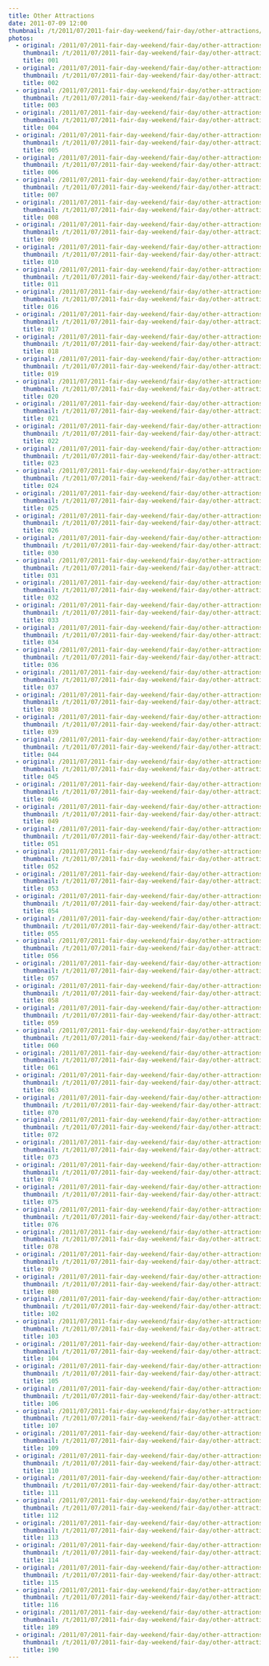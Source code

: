```yaml
---
title: Other Attractions
date: 2011-07-09 12:00
thumbnail: /t/2011/07/2011-fair-day-weekend/fair-day/other-attractions/001.jpg
photos:
  - original: /2011/07/2011-fair-day-weekend/fair-day/other-attractions/001.jpg
    thumbnail: /t/2011/07/2011-fair-day-weekend/fair-day/other-attractions/001.jpg
    title: 001
  - original: /2011/07/2011-fair-day-weekend/fair-day/other-attractions/002.jpg
    thumbnail: /t/2011/07/2011-fair-day-weekend/fair-day/other-attractions/002.jpg
    title: 002
  - original: /2011/07/2011-fair-day-weekend/fair-day/other-attractions/003.jpg
    thumbnail: /t/2011/07/2011-fair-day-weekend/fair-day/other-attractions/003.jpg
    title: 003
  - original: /2011/07/2011-fair-day-weekend/fair-day/other-attractions/004.jpg
    thumbnail: /t/2011/07/2011-fair-day-weekend/fair-day/other-attractions/004.jpg
    title: 004
  - original: /2011/07/2011-fair-day-weekend/fair-day/other-attractions/005.jpg
    thumbnail: /t/2011/07/2011-fair-day-weekend/fair-day/other-attractions/005.jpg
    title: 005
  - original: /2011/07/2011-fair-day-weekend/fair-day/other-attractions/006.jpg
    thumbnail: /t/2011/07/2011-fair-day-weekend/fair-day/other-attractions/006.jpg
    title: 006
  - original: /2011/07/2011-fair-day-weekend/fair-day/other-attractions/007.jpg
    thumbnail: /t/2011/07/2011-fair-day-weekend/fair-day/other-attractions/007.jpg
    title: 007
  - original: /2011/07/2011-fair-day-weekend/fair-day/other-attractions/008.jpg
    thumbnail: /t/2011/07/2011-fair-day-weekend/fair-day/other-attractions/008.jpg
    title: 008
  - original: /2011/07/2011-fair-day-weekend/fair-day/other-attractions/009.jpg
    thumbnail: /t/2011/07/2011-fair-day-weekend/fair-day/other-attractions/009.jpg
    title: 009
  - original: /2011/07/2011-fair-day-weekend/fair-day/other-attractions/010.jpg
    thumbnail: /t/2011/07/2011-fair-day-weekend/fair-day/other-attractions/010.jpg
    title: 010
  - original: /2011/07/2011-fair-day-weekend/fair-day/other-attractions/011.jpg
    thumbnail: /t/2011/07/2011-fair-day-weekend/fair-day/other-attractions/011.jpg
    title: 011
  - original: /2011/07/2011-fair-day-weekend/fair-day/other-attractions/016.jpg
    thumbnail: /t/2011/07/2011-fair-day-weekend/fair-day/other-attractions/016.jpg
    title: 016
  - original: /2011/07/2011-fair-day-weekend/fair-day/other-attractions/017.jpg
    thumbnail: /t/2011/07/2011-fair-day-weekend/fair-day/other-attractions/017.jpg
    title: 017
  - original: /2011/07/2011-fair-day-weekend/fair-day/other-attractions/018.jpg
    thumbnail: /t/2011/07/2011-fair-day-weekend/fair-day/other-attractions/018.jpg
    title: 018
  - original: /2011/07/2011-fair-day-weekend/fair-day/other-attractions/019.jpg
    thumbnail: /t/2011/07/2011-fair-day-weekend/fair-day/other-attractions/019.jpg
    title: 019
  - original: /2011/07/2011-fair-day-weekend/fair-day/other-attractions/020.jpg
    thumbnail: /t/2011/07/2011-fair-day-weekend/fair-day/other-attractions/020.jpg
    title: 020
  - original: /2011/07/2011-fair-day-weekend/fair-day/other-attractions/021.jpg
    thumbnail: /t/2011/07/2011-fair-day-weekend/fair-day/other-attractions/021.jpg
    title: 021
  - original: /2011/07/2011-fair-day-weekend/fair-day/other-attractions/022.jpg
    thumbnail: /t/2011/07/2011-fair-day-weekend/fair-day/other-attractions/022.jpg
    title: 022
  - original: /2011/07/2011-fair-day-weekend/fair-day/other-attractions/023.jpg
    thumbnail: /t/2011/07/2011-fair-day-weekend/fair-day/other-attractions/023.jpg
    title: 023
  - original: /2011/07/2011-fair-day-weekend/fair-day/other-attractions/024.jpg
    thumbnail: /t/2011/07/2011-fair-day-weekend/fair-day/other-attractions/024.jpg
    title: 024
  - original: /2011/07/2011-fair-day-weekend/fair-day/other-attractions/025.jpg
    thumbnail: /t/2011/07/2011-fair-day-weekend/fair-day/other-attractions/025.jpg
    title: 025
  - original: /2011/07/2011-fair-day-weekend/fair-day/other-attractions/026.jpg
    thumbnail: /t/2011/07/2011-fair-day-weekend/fair-day/other-attractions/026.jpg
    title: 026
  - original: /2011/07/2011-fair-day-weekend/fair-day/other-attractions/030.jpg
    thumbnail: /t/2011/07/2011-fair-day-weekend/fair-day/other-attractions/030.jpg
    title: 030
  - original: /2011/07/2011-fair-day-weekend/fair-day/other-attractions/031.jpg
    thumbnail: /t/2011/07/2011-fair-day-weekend/fair-day/other-attractions/031.jpg
    title: 031
  - original: /2011/07/2011-fair-day-weekend/fair-day/other-attractions/032.jpg
    thumbnail: /t/2011/07/2011-fair-day-weekend/fair-day/other-attractions/032.jpg
    title: 032
  - original: /2011/07/2011-fair-day-weekend/fair-day/other-attractions/033.jpg
    thumbnail: /t/2011/07/2011-fair-day-weekend/fair-day/other-attractions/033.jpg
    title: 033
  - original: /2011/07/2011-fair-day-weekend/fair-day/other-attractions/034.jpg
    thumbnail: /t/2011/07/2011-fair-day-weekend/fair-day/other-attractions/034.jpg
    title: 034
  - original: /2011/07/2011-fair-day-weekend/fair-day/other-attractions/036.jpg
    thumbnail: /t/2011/07/2011-fair-day-weekend/fair-day/other-attractions/036.jpg
    title: 036
  - original: /2011/07/2011-fair-day-weekend/fair-day/other-attractions/037.jpg
    thumbnail: /t/2011/07/2011-fair-day-weekend/fair-day/other-attractions/037.jpg
    title: 037
  - original: /2011/07/2011-fair-day-weekend/fair-day/other-attractions/038.jpg
    thumbnail: /t/2011/07/2011-fair-day-weekend/fair-day/other-attractions/038.jpg
    title: 038
  - original: /2011/07/2011-fair-day-weekend/fair-day/other-attractions/039.jpg
    thumbnail: /t/2011/07/2011-fair-day-weekend/fair-day/other-attractions/039.jpg
    title: 039
  - original: /2011/07/2011-fair-day-weekend/fair-day/other-attractions/044.jpg
    thumbnail: /t/2011/07/2011-fair-day-weekend/fair-day/other-attractions/044.jpg
    title: 044
  - original: /2011/07/2011-fair-day-weekend/fair-day/other-attractions/045.jpg
    thumbnail: /t/2011/07/2011-fair-day-weekend/fair-day/other-attractions/045.jpg
    title: 045
  - original: /2011/07/2011-fair-day-weekend/fair-day/other-attractions/046.jpg
    thumbnail: /t/2011/07/2011-fair-day-weekend/fair-day/other-attractions/046.jpg
    title: 046
  - original: /2011/07/2011-fair-day-weekend/fair-day/other-attractions/049.jpg
    thumbnail: /t/2011/07/2011-fair-day-weekend/fair-day/other-attractions/049.jpg
    title: 049
  - original: /2011/07/2011-fair-day-weekend/fair-day/other-attractions/051.jpg
    thumbnail: /t/2011/07/2011-fair-day-weekend/fair-day/other-attractions/051.jpg
    title: 051
  - original: /2011/07/2011-fair-day-weekend/fair-day/other-attractions/052.jpg
    thumbnail: /t/2011/07/2011-fair-day-weekend/fair-day/other-attractions/052.jpg
    title: 052
  - original: /2011/07/2011-fair-day-weekend/fair-day/other-attractions/053.jpg
    thumbnail: /t/2011/07/2011-fair-day-weekend/fair-day/other-attractions/053.jpg
    title: 053
  - original: /2011/07/2011-fair-day-weekend/fair-day/other-attractions/054.jpg
    thumbnail: /t/2011/07/2011-fair-day-weekend/fair-day/other-attractions/054.jpg
    title: 054
  - original: /2011/07/2011-fair-day-weekend/fair-day/other-attractions/055.jpg
    thumbnail: /t/2011/07/2011-fair-day-weekend/fair-day/other-attractions/055.jpg
    title: 055
  - original: /2011/07/2011-fair-day-weekend/fair-day/other-attractions/056.jpg
    thumbnail: /t/2011/07/2011-fair-day-weekend/fair-day/other-attractions/056.jpg
    title: 056
  - original: /2011/07/2011-fair-day-weekend/fair-day/other-attractions/057.jpg
    thumbnail: /t/2011/07/2011-fair-day-weekend/fair-day/other-attractions/057.jpg
    title: 057
  - original: /2011/07/2011-fair-day-weekend/fair-day/other-attractions/058.jpg
    thumbnail: /t/2011/07/2011-fair-day-weekend/fair-day/other-attractions/058.jpg
    title: 058
  - original: /2011/07/2011-fair-day-weekend/fair-day/other-attractions/059.jpg
    thumbnail: /t/2011/07/2011-fair-day-weekend/fair-day/other-attractions/059.jpg
    title: 059
  - original: /2011/07/2011-fair-day-weekend/fair-day/other-attractions/060.jpg
    thumbnail: /t/2011/07/2011-fair-day-weekend/fair-day/other-attractions/060.jpg
    title: 060
  - original: /2011/07/2011-fair-day-weekend/fair-day/other-attractions/061.jpg
    thumbnail: /t/2011/07/2011-fair-day-weekend/fair-day/other-attractions/061.jpg
    title: 061
  - original: /2011/07/2011-fair-day-weekend/fair-day/other-attractions/063.jpg
    thumbnail: /t/2011/07/2011-fair-day-weekend/fair-day/other-attractions/063.jpg
    title: 063
  - original: /2011/07/2011-fair-day-weekend/fair-day/other-attractions/070.jpg
    thumbnail: /t/2011/07/2011-fair-day-weekend/fair-day/other-attractions/070.jpg
    title: 070
  - original: /2011/07/2011-fair-day-weekend/fair-day/other-attractions/072.jpg
    thumbnail: /t/2011/07/2011-fair-day-weekend/fair-day/other-attractions/072.jpg
    title: 072
  - original: /2011/07/2011-fair-day-weekend/fair-day/other-attractions/073.jpg
    thumbnail: /t/2011/07/2011-fair-day-weekend/fair-day/other-attractions/073.jpg
    title: 073
  - original: /2011/07/2011-fair-day-weekend/fair-day/other-attractions/074.jpg
    thumbnail: /t/2011/07/2011-fair-day-weekend/fair-day/other-attractions/074.jpg
    title: 074
  - original: /2011/07/2011-fair-day-weekend/fair-day/other-attractions/075.jpg
    thumbnail: /t/2011/07/2011-fair-day-weekend/fair-day/other-attractions/075.jpg
    title: 075
  - original: /2011/07/2011-fair-day-weekend/fair-day/other-attractions/076.jpg
    thumbnail: /t/2011/07/2011-fair-day-weekend/fair-day/other-attractions/076.jpg
    title: 076
  - original: /2011/07/2011-fair-day-weekend/fair-day/other-attractions/078.jpg
    thumbnail: /t/2011/07/2011-fair-day-weekend/fair-day/other-attractions/078.jpg
    title: 078
  - original: /2011/07/2011-fair-day-weekend/fair-day/other-attractions/079.jpg
    thumbnail: /t/2011/07/2011-fair-day-weekend/fair-day/other-attractions/079.jpg
    title: 079
  - original: /2011/07/2011-fair-day-weekend/fair-day/other-attractions/080.jpg
    thumbnail: /t/2011/07/2011-fair-day-weekend/fair-day/other-attractions/080.jpg
    title: 080
  - original: /2011/07/2011-fair-day-weekend/fair-day/other-attractions/102.jpg
    thumbnail: /t/2011/07/2011-fair-day-weekend/fair-day/other-attractions/102.jpg
    title: 102
  - original: /2011/07/2011-fair-day-weekend/fair-day/other-attractions/103.jpg
    thumbnail: /t/2011/07/2011-fair-day-weekend/fair-day/other-attractions/103.jpg
    title: 103
  - original: /2011/07/2011-fair-day-weekend/fair-day/other-attractions/104.jpg
    thumbnail: /t/2011/07/2011-fair-day-weekend/fair-day/other-attractions/104.jpg
    title: 104
  - original: /2011/07/2011-fair-day-weekend/fair-day/other-attractions/105.jpg
    thumbnail: /t/2011/07/2011-fair-day-weekend/fair-day/other-attractions/105.jpg
    title: 105
  - original: /2011/07/2011-fair-day-weekend/fair-day/other-attractions/106.jpg
    thumbnail: /t/2011/07/2011-fair-day-weekend/fair-day/other-attractions/106.jpg
    title: 106
  - original: /2011/07/2011-fair-day-weekend/fair-day/other-attractions/107.jpg
    thumbnail: /t/2011/07/2011-fair-day-weekend/fair-day/other-attractions/107.jpg
    title: 107
  - original: /2011/07/2011-fair-day-weekend/fair-day/other-attractions/109.jpg
    thumbnail: /t/2011/07/2011-fair-day-weekend/fair-day/other-attractions/109.jpg
    title: 109
  - original: /2011/07/2011-fair-day-weekend/fair-day/other-attractions/110.jpg
    thumbnail: /t/2011/07/2011-fair-day-weekend/fair-day/other-attractions/110.jpg
    title: 110
  - original: /2011/07/2011-fair-day-weekend/fair-day/other-attractions/111.jpg
    thumbnail: /t/2011/07/2011-fair-day-weekend/fair-day/other-attractions/111.jpg
    title: 111
  - original: /2011/07/2011-fair-day-weekend/fair-day/other-attractions/112.jpg
    thumbnail: /t/2011/07/2011-fair-day-weekend/fair-day/other-attractions/112.jpg
    title: 112
  - original: /2011/07/2011-fair-day-weekend/fair-day/other-attractions/113.jpg
    thumbnail: /t/2011/07/2011-fair-day-weekend/fair-day/other-attractions/113.jpg
    title: 113
  - original: /2011/07/2011-fair-day-weekend/fair-day/other-attractions/114.jpg
    thumbnail: /t/2011/07/2011-fair-day-weekend/fair-day/other-attractions/114.jpg
    title: 114
  - original: /2011/07/2011-fair-day-weekend/fair-day/other-attractions/115.jpg
    thumbnail: /t/2011/07/2011-fair-day-weekend/fair-day/other-attractions/115.jpg
    title: 115
  - original: /2011/07/2011-fair-day-weekend/fair-day/other-attractions/116.jpg
    thumbnail: /t/2011/07/2011-fair-day-weekend/fair-day/other-attractions/116.jpg
    title: 116
  - original: /2011/07/2011-fair-day-weekend/fair-day/other-attractions/189.jpg
    thumbnail: /t/2011/07/2011-fair-day-weekend/fair-day/other-attractions/189.jpg
    title: 189
  - original: /2011/07/2011-fair-day-weekend/fair-day/other-attractions/190.jpg
    thumbnail: /t/2011/07/2011-fair-day-weekend/fair-day/other-attractions/190.jpg
    title: 190
---
```

